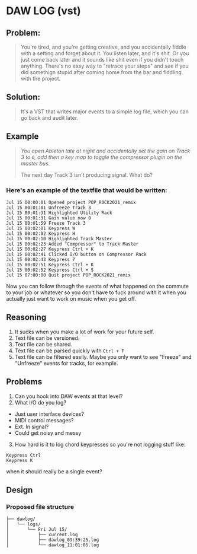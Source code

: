 # DAW LOG (vst)

## Problem:

> You're tired, and you're getting creative, and you accidentally fiddle with a setting and forget about it. You listen later, and it's shit. Or you just come back later and it sounds like shit even if you didn't touch anything. There's no easy way to "retrace your steps" and see if you did somethign stupid after coming home from the bar and fiddling with the project.

## Solution:

> It's a VST that writes major events to a simple log file, which you can go back and audit later.

## Example

> _You open Ableton late at night and accidentally set the gain on Track 3 to `0`, add then a key map to toggle the compressor plugin on the master bus._
>
> The next day Track 3 isn't producing signal. What do?


### Here's an example of the textfile that would be written:

```
Jul 15 00:00:01 Opened project POP_ROCK2021_remix
Jul 15 00:01:01 Unfreeze Track 3
Jul 15 00:01:31 Highlighted Utility Rack
Jul 15 00:01:31 Gain value now 0
Jul 15 00:01:59 Freeze Track 3
Jul 15 00:02:01 Keypress W
Jul 15 00:02:02 Keypress H
Jul 15 00:02:10 Highlighted Track Master
Jul 15 00:02:23 Added "Compressor" to Track Master
Jul 15 00:02:27 Keypress Ctrl + K
Jul 15 00:02:41 Clicked I/O button on Compressor Rack
Jul 15 00:02:43 Keypress 7
Jul 15 00:02:51 Keypress Ctrl + K
Jul 15 00:02:52 Keypress Ctrl + S
Jul 15 07:00:00 Quit project POP_ROCK2021_remix
```

Now you can follow through the events of what happened on the commute to your
job or whatever so you don't have to fuck around with it when you actually just
want to work on music when you get off.

## Reasoning

1. It sucks when you make a lot of work for your future self.
2. Text file can be versioned.
3. Text file can be shared.
4. Text file can be parsed quickly with `Ctrl + F`
5. Text file can be filtered easily. Maybe you only want to see "Freeze" and "Unfreeze" events for tracks, for example.

## Problems

1. Can you hook into DAW events at that level?
2. What I/O do you log?
  - Just user interface devices?
  - MIDI control messages?
  - Ext. In signal?
  - Could get noisy and messy
3. How hard is it to log chord keypresses so you're not logging stuff like:
  ```
  Keypress Ctrl
  Keypress K
  ```
  when it should really be a single event?


## Design

### Proposed file structure

```
├── dawlog/
│   └── logs/
│       └── Fri Jul 15/
│           ├── current.log
│           ├── dawlog_09:39:25.log
│           └── dawlog_11:01:05.log
```

